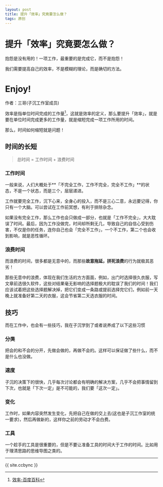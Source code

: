 ```yaml
---
layout: post
title: 提升「效率」究竟要怎么做？
tags: 原创
---
```


# 提升「效率」究竟要怎么做？

抱怨是没有用的！一项工作，最重要的是完成它，而不是抱怨！

我们需要提高自己的效率，不是模糊的理论，而是确切的方法。

# Enjoy!

作者：三哥(子沉工作室成员)

效率是指单位时间完成的工作量[^1]，这就是效率的定义，那么要提升「效率」，就是要在单位时间完成更多的工作量，就是缩短完成一项工作所用的时间。

那么，时间如何缩短就是问题！

## 时间的长短

> 总时间 = 工作时间 + 浪费时间

### 工作时间

一般来说，人们大概处于**「不完全工作，工作不完全，完全不工作」**的状态，不是一个状态，而是三个，层层递进。

工作就要完全工作，沉下心来，全身心的投入，而不是三心二意，永远要记得，你只有一个大脑。可以尝试在工作前冥想，有利于排除杂念。

如果没有完全工作，那么工作也会只做成一部分，也就是「工作不完全」，大大耽误了时间。最后，因为工作没做完，时间却所剩无几，导致自己的自信心受到伤害，不仅是你的任务，连你自己也会「完全不工作」，一个不工作，第二个也会收到影响，就是恶性循环。

### 浪费时间

而浪费的时间，很多都是无意中的，而那些**故意拖延，拼死浪费**的行为就极其恶劣！

那些无意中的浪费，体现在我们生活的方方面面，例如，出门时选择很久衣服，写文章前选很久软件，这些对结果毫无影响的选择题极大的耽误了我们的时间！我们应该试着把这些选择题解决掉，把它们变成一条路或提前选择完它们，例如前一天晚上就准备好第二天的衣服，这会节省第二天选衣服的时间。

## 技巧

而在工作中，也会有一些技巧，我在子沉学到了或者说养成了以下这些习惯

### 分类

把会的和不会的分开，先做会做的，再做不会的。这样可以保证做了些什么，而不是什么也没做。

### 速度

子沉的决策下的很快，几乎每次讨论都会有明确的解决方案，几乎不会把事情留到下次，也就是「下次一定」是不可能的，我们要「这次一定」。

### 变化

工作时，如果内容突然发生变化，先把自己在做的交上去(这也是子沉工作室的统一要求)，然后再做新的，这样你之前的劳动才不会白费。

### 工具

一个趁手的工具是很重要的，但是不要让准备工具的时间大于工作的时间。比如用于理清思路的思维导图之类的。

[^1]:[效率-百度百科](https://baike.baidu.com/item/%E6%95%88%E7%8E%87)

------------------

{{ site.ccbync }}

